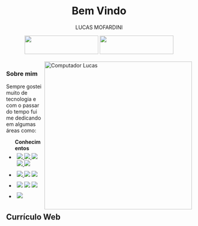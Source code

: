 
<h1 align="center"> Bem Vindo </h1>

<p align="center"> LUCAS MOFARDINI </p>
<div align="center">
  <a href="https://github.com/LucasMofardini"><img width="200px;" height="50px;" src="https://img.shields.io/badge/-Github-000?style=flat-square&logo=Github&logoColor=white"></a>
  <a href="https://www.linkedin.com/in/lucas-mofardini-b37b83164/"><img width="200px;" height="50px;" src="https://img.shields.io/badge/-LinkedIn-blue?style=flat-square&logo=Linkedin&logoColor=white"></a>

</div>
</br>


<img src="https://raw.githubusercontent.com/MicaelliMedeiros/micaellimedeiros/master/image/computer-illustration.png"  width="400px" align="right" alt="Computador Lucas">


<h3>Sobre mim </h3>
<div>
  <p>Sempre gostei muito de tecnologia e  com o passar do tempo fui me dedicando em algumas áreas como:</p>

</div>
<ul>
<b>Conhecimentos</b>

 <li style="padding:5px;">  
 <a target="_blank" href="https://cursos.alura.com.br/user/lucasmofardini/course/avancando-html-css/certificate"> <img src="https://img.shields.io/static/v1?label=&message=HTML&color=green" /> </a>
   <a target="_blank" href="https://www.origamid.com/certificate/a35a097a/"> <img src="https://img.shields.io/static/v1?label=&message=CSS&color=blue" /> </a>   <img src="https://img.shields.io/static/v1?label=&message=BOOTSTRAP&color=gold" />   <a target="_blank" href="https://cursos.alura.com.br/user/lucasmofardini/course/javascript-programando-na-linguagem-web/certificate"> <img src="https://img.shields.io/static/v1?label=&message=JAVASCRIPT&color=pink" />
  </a>
 <a target="_blank" href="https://cursos.alura.com.br/user/lucasmofardini/course/jquery-a-biblioteca-do-mercado/certificate">  <img src="https://img.shields.io/static/v1?label=&message=JQUERY&color=purple" /> </a>  </li>

 <li style="padding:5px;">  
 <a target="_blank" href="https://cursos.alura.com.br/user/lucasmofardini/course/ux-base/certificate"><img src="https://img.shields.io/static/v1?label=&message=UX&color=orange" /> </a>  <a target="_blank" href="https://cursos.alura.com.br/user/lucasmofardini/course/photoshop-web-1/certificate"> <img src="https://img.shields.io/static/v1?label=&message=PHOTOSHOP&color=red" /></a>
 <img src="https://img.shields.io/static/v1?label=&message=GIT&color=black" /></li>
 <li style="padding:5px;">  
  <a target="_blank" href="https://cursos.alura.com.br/user/lucasmofardini/course/java-primeiros-passos/certificate"><img src="https://img.shields.io/static/v1?label=&message=JAVA-1&color=indigo" /></a>  
 <a target="_blank" href="https://cursos.alura.com.br/certificate/ce70d827-7683-4fba-bb8f-2b24b9ab41bc"> <img src="https://img.shields.io/static/v1?label=&message=JAVA-2&color=Lime" /></a>   <a target="_blank" href="https://cursos.alura.com.br/user/lucasmofardini/course/primeiros-passos-antes-de-criar-um-site/certificate"> <img src="https://img.shields.io/static/v1?label=&message=MARKETING-DIGITAL&color=brown" /></a>  </li>
 <li style="padding:5px;"><img src="https://img.shields.io/static/v1?label=&message=PROMPT-DE-COMANDO&color=navy" /></li>
</ul>


<h2><a src="https://lucasmofardini.github.io/">Currículo Web</a></h2>

<!-- https://github-readme-stats.vercel.app/api?username=lucasmofardini -->
